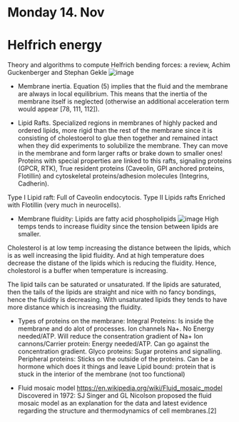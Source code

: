 # Monday 14. Nov 

# Helfrich energy 
Theory and algorithms to compute Helfrich bending forces: a review, Achim Guckenberger and Stephan Gekle
![image](https://user-images.githubusercontent.com/43385748/201730583-9a30902f-38ce-4f5d-a872-7cd4ca73f38b.png)


 - Membrane inertia.
   Equation (5) implies that the fluid and the
membrane are always in local equilibrium. This means that
the inertia of the membrane itself is neglected (otherwise an
additional acceleration term would appear [78, 111, 112]). 


- Lipid Rafts. Specialized regions in membranes of highly packed and ordered lipids, more rigid than the rest of the membrane since it is consisting of cholestoerol to glue then together and remained intact when they did experiments to solubilize the membrane. They can move in the membrane and form larger rafts or brake down to smaller ones!  Proteins with special properties are linked to this rafts, signaling proteins (GPCR, RTK), True resident proteins (Caveolin, GPI anchored proteins, Flotillin) and cytoskeletal proteins/adhesion molecules (Integrins, Cadherin). 

Type I Lipid raft: Full of Caveolin endocytocis. Type II Lipids rafts Enriched with Flotillin (very much in neurocells). 
 
- Membrane fluidity:
Lipids are fatty acid phospholipids ![image](https://user-images.githubusercontent.com/43385748/201779259-d7201ba9-5e7a-4e5d-864f-a3e2b67ddbe5.png) High temps tends to increase fluidity since the tension between lipids are smaller. 

Cholesterol is at low temp increasing the distance between the lipids, which is as well increasing the lipid fluidity. And at high temperature does decrease the distane of the lipids which is reducing the fluidity. Hence, cholestorol is a buffer when temperature is increasing. 

The lipid tails can be saturated or unsaturated. If the lipids are saturated, then the tails of the lipids are straight and nice with no fancy bondings, hence the fluidity is decreasing. With unsaturated lipids they tends to have more distance which is increasing the fluidity.

- Types of proteins on the membrane:
   Integral Proteins: Is inside the membrane and do alot of processes.
       Ion channels Na+. No Energy needed/ATP. Will reduce the consentration gradient of Na+
       Ion cannons/Carrier protein: Energy needed/ATP. Can go against the concentration gradient.
       Glyco proteins: Sugar proteins and signalling. 
   Peripheral proteins: Sticks on the outside of the proteins. Can be a hormone which does it things and leave
   Lipid bound: protein that is stuck in the interior of the membrane (not too functional)

- Fluid mosaic model https://en.wikipedia.org/wiki/Fluid_mosaic_model
Discovered in 1972: SJ Singer and GL Nicolson proposed the fluid mosaic model as an explanation for the data and latest evidence regarding the structure and thermodynamics of cell membranes.[2]

